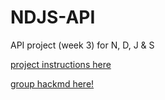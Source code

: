 # NDJS-API
API project (week 3) for N, D, J &amp; S

[project instructions here](https://github.com/foundersandcoders/master-reference/blob/master/coursebook/week-3/project.md)

[group hackmd here!](https://hackmd.io/MdXOa9awQwy4bocNS4WoWA)
